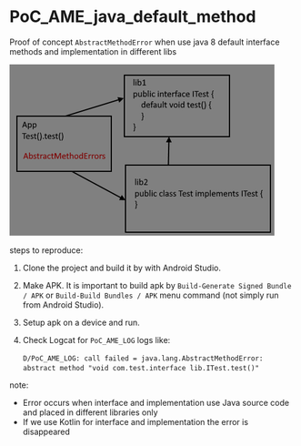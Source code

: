 # PoC_AME_java_default_method
Proof of concept `AbstractMethodError` when use java 8 default interface methods and implementation in different libs

![image info](./doc/schema.png)

steps to reproduce:
1. Clone the project and build it by with Android Studio.
2. Make APK. It is important to build apk by `Build-Generate Signed Bundle / APK` or `Build-Build Bundles / APK` menu command (not simply run from Android Studio).
3. Setup apk on a device and run.
4. Check Logcat for `PoC_AME_LOG` logs like:
   
   `D/PoC_AME_LOG: call failed = java.lang.AbstractMethodError: abstract method "void com.test.interface lib.ITest.test()"`

note:
- Error occurs when interface and implementation use Java source code and placed in different libraries only
- If we use Kotlin for interface and implementation the error is disappeared